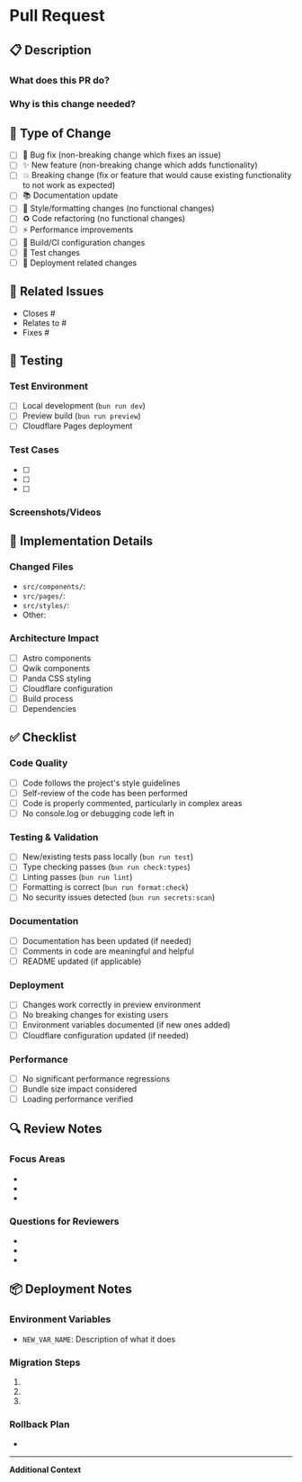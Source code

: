 # Pull Request

## 📋 Description
<!-- Provide a brief summary of the changes in this PR -->

### What does this PR do?
<!-- Describe the main functionality/changes -->

### Why is this change needed?
<!-- Explain the motivation for this change -->

## 🔄 Type of Change
<!-- Mark the relevant option with an "x" -->

- [ ] 🐛 Bug fix (non-breaking change which fixes an issue)
- [ ] ✨ New feature (non-breaking change which adds functionality)
- [ ] 💥 Breaking change (fix or feature that would cause existing functionality to not work as expected)
- [ ] 📚 Documentation update
- [ ] 🎨 Style/formatting changes (no functional changes)
- [ ] ♻️ Code refactoring (no functional changes)
- [ ] ⚡ Performance improvements
- [ ] 🔧 Build/CI configuration changes
- [ ] 🧪 Test changes
- [ ] 🚀 Deployment related changes

## 🔗 Related Issues
<!-- Link any related issues -->
- Closes #
- Relates to #
- Fixes #

## 🧪 Testing
<!-- Describe how you tested your changes -->

### Test Environment
- [ ] Local development (`bun run dev`)
- [ ] Preview build (`bun run preview`)
- [ ] Cloudflare Pages deployment

### Test Cases
<!-- List the test cases you've verified -->
- [ ] 
- [ ] 
- [ ] 

### Screenshots/Videos
<!-- If applicable, add screenshots or videos to help explain your changes -->

## 📝 Implementation Details
<!-- Provide technical details about your implementation -->

### Changed Files
<!-- List the main files that were modified -->
- `src/components/`: 
- `src/pages/`: 
- `src/styles/`: 
- Other: 

### Architecture Impact
<!-- Does this change affect the overall architecture? -->
- [ ] Astro components
- [ ] Qwik components  
- [ ] Panda CSS styling
- [ ] Cloudflare configuration
- [ ] Build process
- [ ] Dependencies

## ✅ Checklist
<!-- Mark completed items with an "x" -->

### Code Quality
- [ ] Code follows the project's style guidelines
- [ ] Self-review of the code has been performed
- [ ] Code is properly commented, particularly in complex areas
- [ ] No console.log or debugging code left in

### Testing & Validation
- [ ] New/existing tests pass locally (`bun run test`)
- [ ] Type checking passes (`bun run check:types`)
- [ ] Linting passes (`bun run lint`)
- [ ] Formatting is correct (`bun run format:check`)
- [ ] No security issues detected (`bun run secrets:scan`)

### Documentation
- [ ] Documentation has been updated (if needed)
- [ ] Comments in code are meaningful and helpful
- [ ] README updated (if applicable)

### Deployment
- [ ] Changes work correctly in preview environment
- [ ] No breaking changes for existing users
- [ ] Environment variables documented (if new ones added)
- [ ] Cloudflare configuration updated (if needed)

### Performance
- [ ] No significant performance regressions
- [ ] Bundle size impact considered
- [ ] Loading performance verified

## 🔍 Review Notes
<!-- Any specific areas you'd like reviewers to focus on -->

### Focus Areas
<!-- What should reviewers pay special attention to? -->
- 
- 
- 

### Questions for Reviewers
<!-- Any specific questions or concerns -->
- 
- 
- 

## 📦 Deployment Notes
<!-- Information for deployment -->

### Environment Variables
<!-- List any new environment variables needed -->
- `NEW_VAR_NAME`: Description of what it does

### Migration Steps
<!-- Any manual steps needed after deployment -->
1. 
2. 
3. 

### Rollback Plan
<!-- How to rollback if issues occur -->
- 

---

**Additional Context**
<!-- Add any other context about the pull request here -->
